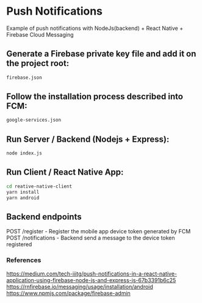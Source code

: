 # Push Notifications

Example of push notifications with NodeJs(backend) + React Native + Firebase Cloud Messaging

## Generate a Firebase private key file and add it on the project root:

```bash
firebase.json
```

## Follow the installation process described into FCM:

```bash
google-services.json
```

## Run Server / Backend (Nodejs + Express):

```bash
node index.js
```

## Run Client / React Native App:

```bash
cd reative-native-client
yarn install
yarn android
```

## Backend endpoints

POST /register - Register the mobile app device token generated by FCM
POST /notifications - Backend send a message to the device token registered

### References

https://medium.com/tech-iiitg/push-notifications-in-a-react-native-application-using-firebase-node-js-and-express-js-67b3391b6c25
https://rnfirebase.io/messaging/usage/installation/android
https://www.npmjs.com/package/firebase-admin

